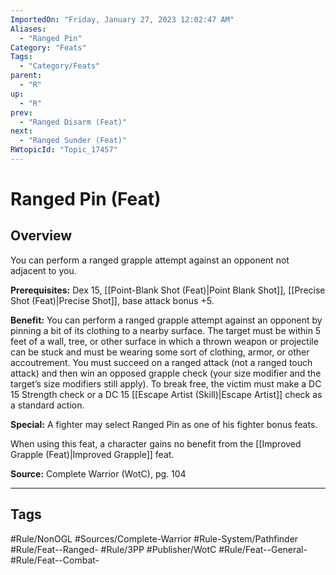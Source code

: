 ```yaml
---
ImportedOn: "Friday, January 27, 2023 12:02:47 AM"
Aliases:
  - "Ranged Pin"
Category: "Feats"
Tags:
  - "Category/Feats"
parent:
  - "R"
up:
  - "R"
prev:
  - "Ranged Disarm (Feat)"
next:
  - "Ranged Sunder (Feat)"
RWtopicId: "Topic_17457"
---
```

# Ranged Pin (Feat)
## Overview
You can perform a ranged grapple attempt against an opponent not adjacent to you.

**Prerequisites:** Dex 15, [[Point-Blank Shot (Feat)|Point Blank Shot]], [[Precise Shot (Feat)|Precise Shot]], base attack bonus +5.

**Benefit:** You can perform a ranged grapple attempt against an opponent by pinning a bit of its clothing to a nearby surface. The target must be within 5 feet of a wall, tree, or other surface in which a thrown weapon or projectile can be stuck and must be wearing some sort of clothing, armor, or other accoutrement. You must succeed on a ranged attack (not a ranged touch attack) and then win an opposed grapple check (your size modifier and the target’s size modifiers still apply). To break free, the victim must make a DC 15 Strength check or a DC 15 [[Escape Artist (Skill)|Escape Artist]] check as a standard action.

**Special:** A fighter may select Ranged Pin as one of his fighter bonus feats. 

When using this feat, a character gains no benefit from the [[Improved Grapple (Feat)|Improved Grapple]] feat.

**Source:** Complete Warrior (WotC), pg. 104


---
## Tags
#Rule/NonOGL #Sources/Complete-Warrior #Rule-System/Pathfinder #Rule/Feat--Ranged- #Rule/3PP #Publisher/WotC #Rule/Feat--General- #Rule/Feat--Combat-

